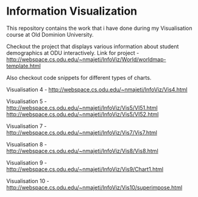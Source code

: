 # Information Visualization

This repository contains the work that i have done during my Visualisation course at Old Dominion University.

Checkout the project that displays various information about student demographics at ODU interactively.
Link for project - http://webspace.cs.odu.edu/~nmajeti/InfoViz/World/worldmap-template.html

Also checkout code snippets for different types of charts.

Visualisation 4 - http://webspace.cs.odu.edu/~nmajeti/InfoViz/Vis4.html

Visualisation 5 - http://webspace.cs.odu.edu/~nmajeti/InfoViz/Vis5/VI51.html
                  http://webspace.cs.odu.edu/~nmajeti/InfoViz/Vis5/VI52.html

Visualisation 7 - http://webspace.cs.odu.edu/~nmajeti/InfoViz/Vis7/Vis7.html

Visualisation 8 - http://webspace.cs.odu.edu/~nmajeti/InfoViz/Vis8/Vis8.html

Visualisation 9 - http://webspace.cs.odu.edu/~nmajeti/InfoViz/Vis9/Chart1.html

Visualisation 10 - http://webspace.cs.odu.edu/~nmajeti/InfoViz/Vis10/superimpose.html
